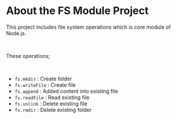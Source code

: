 # About the FS Module Project

<p>
    This project includes file system operations which is core module of Node.js.
</p>

<br>

<p>These operations;</p>

<br>

* ```fs.mkdir``` : Create folder
* ```fs.writeFile``` : Create file
* ```fs.append``` : Added content into existing file
* ```fs.readFile``` : Read existing file  
* ```fs.unlink``` : Delete existing file 
* ```fs.rmdir``` : Delete existing folder 
    
